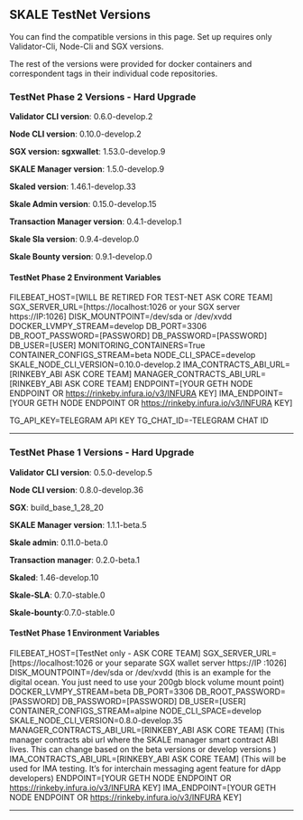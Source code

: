 ## SKALE TestNet Versions

You can find the compatible versions in this page. Set up requires only Validator-Cli, Node-Cli and SGX versions. 

The rest of the versions were provided for docker containers and correspondent tags in their individual code repositories.  

### TestNet Phase 2 Versions - Hard Upgrade

**Validator CLI version**:  0.6.0-develop.2

**Node CLI version**: 0.10.0-develop.2

**SGX version: sgxwallet**: 1.53.0-develop.9

**SKALE Manager version**: 1.5.0-develop.9

**Skaled version**:  1.46.1-develop.33

**Skale Admin version**: 0.15.0-develop.15

**Transaction Manager version**: 0.4.1-develop.1

**Skale Sla version**: 0.9.4-develop.0

**Skale Bounty version**: 0.9.1-develop.0

#### TestNet Phase 2 Environment Variables

FILEBEAT_HOST=[WILL BE RETIRED FOR TEST-NET ASK CORE TEAM]
SGX_SERVER_URL=[https://localhost:1026 or your SGX server https://IP:1026]
DISK_MOUNTPOINT=/dev/sda or /dev/xvdd
DOCKER_LVMPY_STREAM=develop
DB_PORT=3306
DB_ROOT_PASSWORD=[PASSWORD]
DB_PASSWORD=[PASSWORD]
DB_USER=[USER]
MONITORING_CONTAINERS=True
CONTAINER_CONFIGS_STREAM=beta
NODE_CLI_SPACE=develop
SKALE_NODE_CLI_VERSION=0.10.0-develop.2
IMA_CONTRACTS_ABI_URL=[RINKEBY_ABI ASK CORE TEAM]
MANAGER_CONTRACTS_ABI_URL=[RINKEBY_ABI ASK CORE TEAM]
ENDPOINT=[YOUR GETH NODE ENDPOINT OR https://rinkeby.infura.io/v3/INFURA KEY]
IMA_ENDPOINT=[YOUR GETH NODE ENDPOINT OR https://rinkeby.infura.io/v3/INFURA KEY]

TG_API_KEY=TELEGRAM API KEY
TG_CHAT_ID=-TELEGRAM CHAT ID

--- 

### TestNet Phase 1 Versions - Hard Upgrade

**Validator CLI version**: 0.5.0-develop.5

**Node CLI version**: 0.8.0-develop.36

**SGX**: build_base_1_28_20 

**SKALE Manager version**: 1.1.1-beta.5

**Skale admin**: 0.11.0-beta.0

**Transaction manager**: 0.2.0-beta.1 

**Skaled**: 1.46-develop.10

**Skale-SLA**: 0.7.0-stable.0

**Skale-bounty**:0.7.0-stable.0


#### TestNet Phase 1 Environment Variables

FILEBEAT_HOST=[TestNet only - ASK CORE TEAM]
SGX_SERVER_URL=[https://localhost:1026 or your separate SGX wallet server https://IP :1026]
DISK_MOUNTPOINT=/dev/sda or /dev/xvdd (this is an example for the digital ocean. You just need to use your 200gb block volume mount point)
DOCKER_LVMPY_STREAM=beta
DB_PORT=3306
DB_ROOT_PASSWORD=[PASSWORD]
DB_PASSWORD=[PASSWORD]
DB_USER=[USER]
CONTAINER_CONFIGS_STREAM=alpine
NODE_CLI_SPACE=develop
SKALE_NODE_CLI_VERSION=0.8.0-develop.35
MANAGER_CONTRACTS_ABI_URL=[RINKEBY_ABI ASK CORE TEAM]
(This manager contracts abi url where the SKALE manager smart contract ABI lives. This can change based on the beta versions or develop versions )
IMA_CONTRACTS_ABI_URL=[RINKEBY_ABI ASK CORE TEAM] 
(This will be used for IMA testing. It’s for interchain messaging agent feature for dApp developers)
ENDPOINT=[YOUR GETH NODE ENDPOINT OR https://rinkeby.infura.io/v3/INFURA KEY]
IMA_ENDPOINT=[YOUR GETH NODE ENDPOINT OR https://rinkeby.infura.io/v3/INFURA KEY]

--- 
